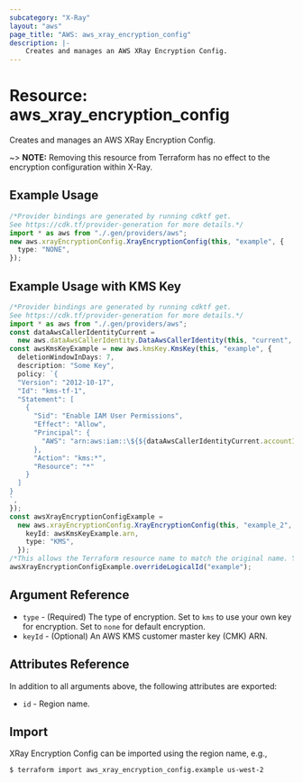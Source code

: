 ```yaml
---
subcategory: "X-Ray"
layout: "aws"
page_title: "AWS: aws_xray_encryption_config"
description: |-
    Creates and manages an AWS XRay Encryption Config.
---
```


# Resource: aws\_xray\_encryption\_config

Creates and manages an AWS XRay Encryption Config.

\~> **NOTE:** Removing this resource from Terraform has no effect to the encryption configuration within X-Ray.

## Example Usage

```typescript
/*Provider bindings are generated by running cdktf get.
See https://cdk.tf/provider-generation for more details.*/
import * as aws from "./.gen/providers/aws";
new aws.xrayEncryptionConfig.XrayEncryptionConfig(this, "example", {
  type: "NONE",
});

```

## Example Usage with KMS Key

```typescript
/*Provider bindings are generated by running cdktf get.
See https://cdk.tf/provider-generation for more details.*/
import * as aws from "./.gen/providers/aws";
const dataAwsCallerIdentityCurrent =
  new aws.dataAwsCallerIdentity.DataAwsCallerIdentity(this, "current", {});
const awsKmsKeyExample = new aws.kmsKey.KmsKey(this, "example", {
  deletionWindowInDays: 7,
  description: "Some Key",
  policy: `{
  "Version": "2012-10-17",
  "Id": "kms-tf-1",
  "Statement": [
    {
      "Sid": "Enable IAM User Permissions",
      "Effect": "Allow",
      "Principal": {
        "AWS": "arn:aws:iam::\${${dataAwsCallerIdentityCurrent.accountId}}:root"
      },
      "Action": "kms:*",
      "Resource": "*"
    }
  ]
}
`,
});
const awsXrayEncryptionConfigExample =
  new aws.xrayEncryptionConfig.XrayEncryptionConfig(this, "example_2", {
    keyId: awsKmsKeyExample.arn,
    type: "KMS",
  });
/*This allows the Terraform resource name to match the original name. You can remove the call if you don't need them to match.*/
awsXrayEncryptionConfigExample.overrideLogicalId("example");

```

## Argument Reference

* `type` - (Required) The type of encryption. Set to `kms` to use your own key for encryption. Set to `none` for default encryption.
* `keyId` - (Optional) An AWS KMS customer master key (CMK) ARN.

## Attributes Reference

In addition to all arguments above, the following attributes are exported:

* `id` - Region name.

## Import

XRay Encryption Config can be imported using the region name, e.g.,

```console
$ terraform import aws_xray_encryption_config.example us-west-2
```
